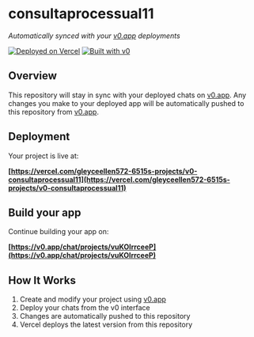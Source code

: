 # consultaprocessual11

*Automatically synced with your [v0.app](https://v0.app) deployments*

[![Deployed on Vercel](https://img.shields.io/badge/Deployed%20on-Vercel-black?style=for-the-badge&logo=vercel)](https://vercel.com/gleyceellen572-6515s-projects/v0-consultaprocessual11)
[![Built with v0](https://img.shields.io/badge/Built%20with-v0.app-black?style=for-the-badge)](https://v0.app/chat/projects/vuKOlrrceeP)

## Overview

This repository will stay in sync with your deployed chats on [v0.app](https://v0.app).
Any changes you make to your deployed app will be automatically pushed to this repository from [v0.app](https://v0.app).

## Deployment

Your project is live at:

**[https://vercel.com/gleyceellen572-6515s-projects/v0-consultaprocessual11](https://vercel.com/gleyceellen572-6515s-projects/v0-consultaprocessual11)**

## Build your app

Continue building your app on:

**[https://v0.app/chat/projects/vuKOlrrceeP](https://v0.app/chat/projects/vuKOlrrceeP)**

## How It Works

1. Create and modify your project using [v0.app](https://v0.app)
2. Deploy your chats from the v0 interface
3. Changes are automatically pushed to this repository
4. Vercel deploys the latest version from this repository
